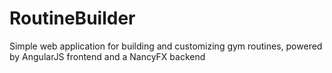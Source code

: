 # RoutineBuilder
Simple web application for building and customizing gym routines, powered by AngularJS frontend and a NancyFX backend
